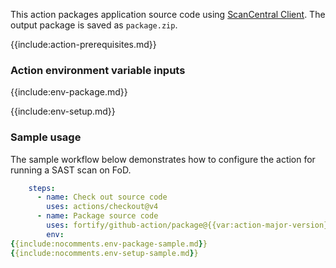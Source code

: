 This action packages application source code using [ScanCentral Client]({{var:sc-client-doc-base-url}}#A_Clients.htm). The output package is saved as `package.zip`.

{{include:action-prerequisites.md}}

### Action environment variable inputs

{{include:env-package.md}}

{{include:env-setup.md}}

### Sample usage

The sample workflow below demonstrates how to configure the action for running a SAST scan on FoD.

```yaml
    steps:  
      - name: Check out source code
        uses: actions/checkout@v4  
      - name: Package source code
        uses: fortify/github-action/package@{{var:action-major-version}}
        env:
{{include:nocomments.env-package-sample.md}}
{{include:nocomments.env-setup-sample.md}}
```